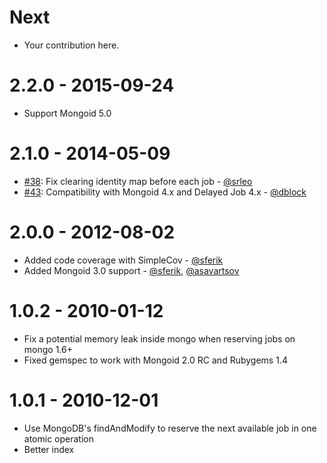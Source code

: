 Next
====
* Your contribution here.

2.2.0 - 2015-09-24
==================
* Support Mongoid 5.0

2.1.0 - 2014-05-09
==================
* [#38](https://github.com/collectiveidea/delayed_job_mongoid/pull/38): Fix clearing identity map before each job - [@srleo](https://github.com/srleo)
* [#43](https://github.com/collectiveidea/delayed_job_mongoid/pull/43): Compatibility with Mongoid 4.x and Delayed Job 4.x - [@dblock](https://github.com/dblock)

2.0.0 - 2012-08-02
==================
* Added code coverage with SimpleCov - [@sferik](https://github.com/sferik)
* Added Mongoid 3.0 support - [@sferik](https://github.com/sferik), [@asavartsov](https://github.com/asavartsov)

1.0.2 - 2010-01-12
==================
* Fix a potential memory leak inside mongo when reserving jobs on mongo 1.6+
* Fixed gemspec to work with Mongoid 2.0 RC and Rubygems 1.4

1.0.1 - 2010-12-01
==================
* Use MongoDB's findAndModify to reserve the next available job in one atomic operation
* Better index
